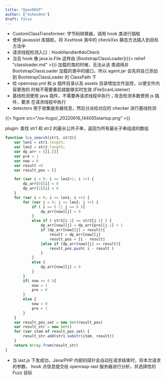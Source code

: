 ```yaml
---
title: "OpenRASP"
author: ["4shen0ne"]
draft: false
---
```


-   CustomClassTransformer: 字节码转换器，调用 hook 类进行插桩
-   使用 javassist 库插桩，将 XxxHook 类中的 checkXxx 静态方法插入到目标方法中
-   请求线程检测入口：HookHandler#doCheck
-   当去 hook 像 java.io.File 这样由 [BootstrapClassLoader]({{< relref "classloader.md" >}}) 加载的类的时候，无法从该
    类调用非 BootstrapClassLoader 加载的类中的接口，所以 agent.jar 会先将自己添加
    到 BootstrapClassLoader 的 ClassPath 下
-   给 openrasp.yml 和 js 插件目录以及 assets 目录增加文件监控，以便文件内容更改的
    时候不需要重启就能够实时生效 (FileScanListener)
-   基线检测使用 java 插件，不需要再请求线程中执行；攻击检测多数使用 js 插件，要求
    在请求线程中执行
-   detectors 用于收集服务器信息，然后分派给对应的 checker 进行基线检测

{{< figure src="/ox-hugo/_20220616_144055startup.png" >}}

plugin: 查找 str1 和 str2 的最长公共子串，返回为所有最长子串组成的数组

```js
function lcs_search(str1, str2){
    var len1 = str1.length;
    var len2 = str2.length;
    var dp_arr = [[],[]]
    var pre = 1
    var now = 0
    var result =0
    var result_pos = []

    for (var i = 0; i <= len2+1; i ++) {
        dp_arr[0][i] = 0
        dp_arr[1][i] = 0
    }
    for (var i = 0; i <= len1; i ++) {
        for (var j = 0; j <= len2; j ++) {
            if ( i == 0 || j == 0 ){
                dp_arr[now][j] = 0
            }
            else if ( str1[i-1] == str2[j-1] ) {
                dp_arr[now][j] = dp_arr[pre][j-1] + 1
                if (dp_arr[now][j] > result){
                    result = dp_arr[now][j]
                    result_pos = [i - result]
                }else if (dp_arr[now][j] == result){
                    result_pos.push( i - result )
                }
            }
            else {
                dp_arr[now][j] = 0
            }
        }
        if( now == 0 ){
            now = 1
            pre = 0
        }
        else {
            now = 0
            pre = 1
        }
    }
    var result_pos_set = new Set(result_pos)
    var result_str = new Set()
    for (var item of result_pos_set) {
        result_str.add(str1.substr(item, result))
    }
    return Array.from(result_str)
}
```

-   当 iast.js 下发成功，Java/PHP 内部的探针会自动在请求结束时，将本次请求的参数、
    hook 点信息提交给 openrasp-iast 服务器进行分析，并选择性的 Fuzz 目标
